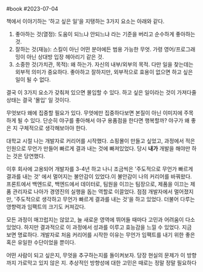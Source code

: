#book  #2023-07-04 

책에서 이야기하는 '하고 싶은 일'을 지탱하는 3가지 요소는 아래와 같다.
1. 좋아하는 것(열정): 도움이 되느냐 안되느냐 라는 기준을 버리고 순수하게 좋아하는 것.
2. 잘하는 것(재능): 스킬이 아닌 어떤 분야에든 범용 가능한 무엇. 가령 영어/프로그래밍이 아닌 상대방 입장 헤아리기 같은 것.
3. 소중한 것(가치관, 목적): 왜 하는가. 자신의 내부/외부의 목적. 다만 일을 찾는데는 외부적 의미가 중요하다. 좋아하고 잘하지만, 외부적으로 효용이 없으면 하고 싶은 일이 될 수 없다.

결국 이 3가지 요소가 갖춰져 있으면 몰입할 수 있다. 하고 싶은 일이라는 것이 가져다줄 상태는 결국 '몰입' 일 것이다.

무엇보다 왜에 집중할 필요가 있다. 무엇에만 집중하다보면 본질이 아닌 이미지에 주목하게 될 수 있다. 단순히 야구를 좋아해서 야구 용품점을 한다면 행복할까? 야구가 왜 좋은 지 구체적으로 생각해보아야 한다. 

대학교 시절 나는 개발자로 커리어를 시작했다. 쇼핑몰이 만들고 싶었고, 과정에서 적은 인원으로 무언가 만들어 빠르게 결과 내는 것에 빠져있었다. 당시 **내가** 개발을 해야만 하는 것은 당연했다. 

이후 회사에 고용되어 개발자를 3-4년 하고 나니 조금씩은 '주도적으로 무언가 빠르게 결과를 내는 것' 에서 멀어지는 불안감이 있었다.이 불안감이 나의 커리어를 바꿔왔다. 프론트에서 백엔드로, 백엔드에서 데이터로, 팀원을 이끄는 팀장으로, 제품을 이끄는 제품 관리자로 나아가 경영진의 실행을 돕는 역할로 이끌었다. 점점 개발자에서 멀어졌지만, '주도적으로 생각하고 무언가 빠르게 결과를 내는 것'을 하고 있었다. 더불어 다루는 영향력과 임팩트의 크기도 커져갔다.

모든 과정이 매끄럽지는 않았고, 늘 새로운 영역에 뛰어들 때마다 고민과 어려움이 다소 있었다. 하지만 결과적으로 이 과정에서 성과를 이루고 효능감을 느낄 수 있었다. 지금 보면 명료하다. 개발자로 처음 커리어를 시작한 이유는 무언가 임팩트를 내기 위한 좋은 혹은 유일한 수단이었을 뿐이다. 

어떤 사람이 되고 싶은지, 무엇을 추구하는지를 돌이켜보자. 당장 현실의 문제가 이 방향까지 가로막고 있지 않은 지. 추상적인 방향성에 대한 고민은 때로는 정말 정말 필요하다